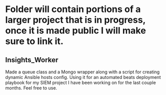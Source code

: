 # Folder will contain portions of a larger project that is in progress, once it is made public I will make sure to link it.


## Insights_Worker
Made a queue class and a Mongo wrapper along with a script for creating dynamic Ansible hosts config. 
Using it for an automated beats deployment playbook for my SIEM project I have been working on for the last couple months. 
Feel free to use.
